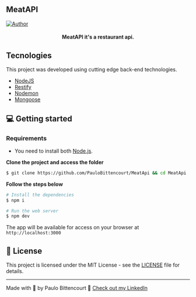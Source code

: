 

## MeatAPI

[![Author](https://img.shields.io/badge/author-PauloBittencourt-8257E5?style=flat-square)](https://github.com/paulobittencourt)


<h4 align="center">
  MeatAPI it's a restaurant api.
</h4>


## Tecnologies

This project was developed using cutting edge back-end technologies.


- [NodeJS](https://nodejs.org/en/)
- [Restify](https://www.npmjs.com/package/restify/)
- [Nodemon](https://www.npmjs.com/package/nodemon/)
- [Mongoose](https://www.npmjs.com/package/mongoose)


## 💻 Getting started

### Requirements

- You need to install both [Node.js](https://nodejs.org/en/download/).

**Clone the project and access the folder**

```bash
$ git clone https://github.com/PauloBittencourt/MeatApi && cd MeatApi
```

**Follow the steps below**

```bash
# Install the dependencies
$ npm i

# Run the web server
$ npm dev
```

The app will be available for access on your browser at `http://localhost:3000`

## 📝 License

This project is licensed under the MIT License - see the [LICENSE](LICENSE) file for details.

---

Made with 💜 by Paulo Bittencourt 👋 [Check out my LinkedIn](https://www.linkedin.com/in/paulobittencourt2077/)
